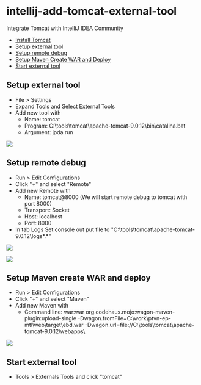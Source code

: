 # intellij-add-tomcat-external-tool
Integrate Tomcat with IntelliJ IDEA Community

* [Install Tomcat](#topic-install-tomcat)
* [Setup external tool](#topic-setup-external-tool)
* [Setup remote debug](#topic-setup-remote-debug)
* [Setup Maven Create WAR and Deploy](#topic-setup-maven-create-war-and-deploy)
* [Start external tool](#topic-start-external-tool)

## Setup external tool <a name="topic-setup-external-tool"></a>

* File > Settings
* Expand Tools and Select External Tools
* Add new tool with
    * Name: tomcat
    * Program: C:\tools\tomcat\apache-tomcat-9.0.12\bin\catalina.bat
    * Argument: jpda run

![](resources/set-external-tool-tomcat.png)

## Setup remote debug <a name="topic-setup-remote-debug"></a>

* Run > Edit Configurations
* Click "+" and select "Remote"
* Add new Remote with
    * Name: tomcat@8000 (We will start remote debug to tomcat with port 8000)
    * Transport: Socket
    * Host: localhost
    * Port: 8000
* In tab Logs Set console out put file to "C:\tools\tomcat\apache-tomcat-9.0.12\logs\*.*"    

![](resources/set-run-remote-tomcat-debug.png)

![](resources/set-run-remote-tomcat-debug-log.png)

## Setup Maven create WAR and deploy <a name="topic-setup-maven-create-war-and-deploy"></a>

* Run > Edit Configurations
* Click "+" and select "Maven"
* Add new Maven with
    * Command line: war:war org.codehaus.mojo:wagon-maven-plugin:upload-single -Dwagon.fromFile=C:\work\ptvn-ep-mtl\web\target\ebd.war -Dwagon.url=file://C:\tools\tomcat\apache-tomcat-9.0.12\webapps\

![](resources/set-maven-create-and-deploy-war.png)

## Start external tool <a name="topic-start-external-tool"></a>

* Tools > Externals Tools and click "tomcat"
